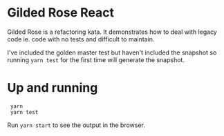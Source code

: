 # Gilded Rose React

Gilded Rose is a refactoring kata.  It demonstrates how to deal with legacy code ie. code with no tests and difficult to maintain.

I've included the golden master test but haven't included the snapshot so running `yarn test` for the first time will generate the snapshot.

# Up and running

```
 yarn
 yarn test
```

Run `yarn start` to see the output in the browser.
